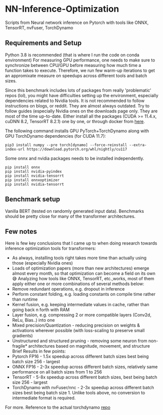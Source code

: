 # NN-Inference-Optimization
Scripts from Neural network inference on Pytorch with tools like ONNX, TensorRT, nvFuser, TorchDynamo

## Requirements and Setup

Python 3.8 is recommended (that is where I run the code on conda environment)
For measuring GPU performance, one needs to make sure to synchronize between CPU/GPU before measuring how much time a function takes to execute. Therefore, we run few warm-up iterations to get an appromixate measure on speedups across different tools and batch sizes.

Since this benchmark includes lots of packages from really 'problematic' repos (lol), you might have difficulties setting up the environment, especially dependencies related to Nvidia tools. It is not recommended to follow instructions on blogs, or reddit. They are almost always outdated. Try to follow guides (especially Nvidia ones on the downloads page only. They are most of the time up-to-date.
Either install all the packages (CUDA >= 11.4.x, cuDNN 8.2, TensorRT 8.2.1) one by one, or through docker from [here](https://nvidia.github.io/nvidia-docker/).

The following command installs GPU PyTorch+TorchDynamo along with GPU TorchDynamo dependencies (for CUDA 11.7):

`pip3 install numpy --pre torch[dynamo] --force-reinstall --extra-index-url https://download.pytorch.org/whl/nightly/cu117`

Some onnx and nvidia packages needs to be installed independently.
```
pip install onnx
pip install nvidia-pyindex
pip install nvidia-tensorrt
pip install onnxoptimizer
pip install nvidia-tensorrt
```

## Benchmark setup

Vanilla BERT (tested on randomly generated input data). Benchmarks should be pretty close for many of the transformer architectures.

## Few notes

Here is few key conclusions that I came up to when doing research towards inference optimization tools for transformers:
- As always, installing tools right takes more time than actually using those (especially Nvidia ones)
- Loads of optimization papers (more than new architectures) emerge almost every month, so that optimization can become a field on its own :sweat_smile:
Analyzing how tools like ONNX, TensorRT, etc.,works, most of them apply either one or more combinations of several methods below:
- Remove redundant operations, e.g. dropout in inference
- Perform constant folding, e.g. loading constants on compile time rather than runtime
- Kernel fusion, e.g. keeping intermediate values in cache, rather than going back n forth with RAM
- Layer fusion, e.g. compressing 2 or more compatible layers (Conv2d, ReLu, Bias..) into one
- Mixed precision/Quantization - reducing precision on weights & activations wherever possible (with loss-scaling to preserve small gradients)
- Unstructured and structured pruning - removing some neuron from non-fragile* architectures based on magnitude, movement, and structure
Brief Results in few points:
- Pytorch FP16 - 1.5x speedup across different batch sizes best being batch size 256 - largest
- ONNX FP16 - 2-3x speedup across different batch sizes, relatively same performance on all batch sizes from 1 to 256
- TensorRT - 5-8x speedup across different batch sizes, best being batch size 256 - largest
- TorchDynamo with nvFuser/nnc - 2-3x speedup across different batch sizes best being batch size 1. Unlike tools above, no conversion to intermediate format is required.

For more. Reference to the actual torchdynamo [repo](https://github.com/pytorch/torchdynamo) 

